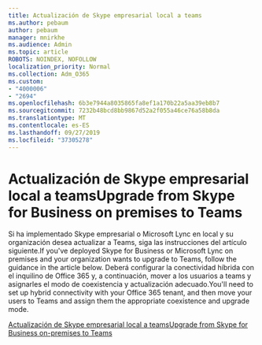 ```yaml
---
title: Actualización de Skype empresarial local a teams
ms.author: pebaum
author: pebaum
manager: mnirkhe
ms.audience: Admin
ms.topic: article
ROBOTS: NOINDEX, NOFOLLOW
localization_priority: Normal
ms.collection: Adm_O365
ms.custom:
- "4000006"
- "2694"
ms.openlocfilehash: 6b3e7944a8035865fa8ef1a170b22a5aa39eb8b7
ms.sourcegitcommit: 7232b48bcd8bb9867d52a2f055a46ce76a58b8da
ms.translationtype: MT
ms.contentlocale: es-ES
ms.lasthandoff: 09/27/2019
ms.locfileid: "37305278"
---
```

# <a name="upgrade-from-skype-for-business-on-premises-to-teams"></a><span data-ttu-id="7d8fb-102">Actualización de Skype empresarial local a teams</span><span class="sxs-lookup"><span data-stu-id="7d8fb-102">Upgrade from Skype for Business on premises to Teams</span></span>

<span data-ttu-id="7d8fb-103">Si ha implementado Skype empresarial o Microsoft Lync en local y su organización desea actualizar a Teams, siga las instrucciones del artículo siguiente.</span><span class="sxs-lookup"><span data-stu-id="7d8fb-103">If you've deployed Skype for Business or Microsoft Lync on premises and your organization wants to upgrade to Teams, follow the guidance in the article below.</span></span> <span data-ttu-id="7d8fb-104">Deberá configurar la conectividad híbrida con el inquilino de Office 365 y, a continuación, mover a los usuarios a teams y asignarles el modo de coexistencia y actualización adecuado.</span><span class="sxs-lookup"><span data-stu-id="7d8fb-104">You'll need to set up hybrid connectivity with your Office 365 tenant, and then move your users to Teams and assign them the appropriate coexistence and upgrade mode.</span></span> 

[<span data-ttu-id="7d8fb-105">Actualización de Skype empresarial local a teams</span><span class="sxs-lookup"><span data-stu-id="7d8fb-105">Upgrade from Skype for Business on-premises to Teams</span></span>](https://docs.microsoft.com/MicrosoftTeams/upgrade-to-teams-execute-skypeforbusinesshybridonprem)

